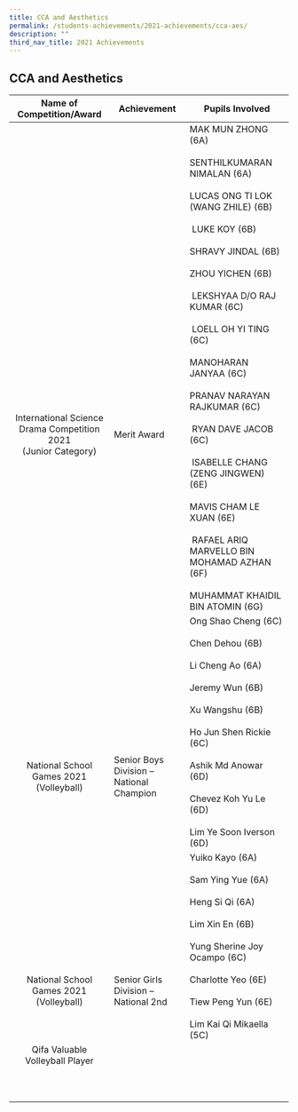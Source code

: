 ```yaml
---
title: CCA and Aesthetics
permalink: /students-achievements/2021-achievements/cca-aes/
description: ""
third_nav_title: 2021 Achievements
---
```

## CCA and Aesthetics

| **Name of Competition/Award**  | **Achievement**  | **Pupils Involved**  |
|:-:|---|---|
| <br><br><br><br><br><br><br><br><br><br><br><br>International Science Drama Competition<br> 2021  <br>(Junior Category)  | <br><br><br><br><br><br><br><br><br><br><br><br>Merit Award  | MAK MUN ZHONG (6A)  <br><br>SENTHILKUMARAN NIMALAN (6A)  <br><br>LUCAS ONG TI LOK (WANG ZHILE) (6B)  <br><br>&nbsp;LUKE KOY (6B)<br><br>SHRAVY JINDAL (6B)  <br><br>ZHOU YICHEN (6B)  <br><br>&nbsp;LEKSHYAA D/O RAJ KUMAR (6C)  <br><br>&nbsp;LOELL OH YI TING (6C)  <br><br>MANOHARAN JANYAA (6C)  <br><br>PRANAV NARAYAN RAJKUMAR (6C)  <br><br>&nbsp;RYAN DAVE JACOB (6C)  <br><br>&nbsp;ISABELLE CHANG (ZENG JINGWEN) (6E)  <br><br>MAVIS CHAM LE XUAN (6E)  <br><br>&nbsp;RAFAEL ARIQ MARVELLO BIN MOHAMAD AZHAN (6F)  <br><br>MUHAMMAT KHAIDIL BIN ATOMIN (6G)  |
| <br><br><br><br><br><br><br><br>National School Games 2021 (Volleyball)  | <br><br><br><br><br><br><br><br>Senior Boys Division – National Champion  | Ong Shao Cheng (6C)<br><br>Chen Dehou (6B)<br><br>Li Cheng Ao (6A)<br><br>Jeremy Wun (6B)<br><br>Xu Wangshu (6B)<br><br>Ho Jun Shen Rickie (6C)<br><br>Ashik Md Anowar (6D)<br><br>Chevez Koh Yu Le (6D)<br><br>Lim Ye Soon Iverson (6D)  |
|  <br><br><br><br><br><br><br><br>National School Games 2021 (Volleyball) | <br><br><br><br><br><br><br><br>Senior Girls Division –  <br>National 2nd  | Yuiko Kayo (6A)<br><br>Sam Ying Yue (6A)<br><br>Heng Si Qi (6A)<br><br>Lim Xin En (6B)<br><br>Yung Sherine Joy Ocampo (6C)<br><br>Charlotte Yeo (6E)<br><br>Tiew Peng Yun (6E)<br><br>Lim Kai Qi Mikaella (5C)  |
| Qifa Valuable Volleyball Player  |   |   |
|   |   |   |
|   |   |   |
|   |   |   |
|   |   |   |
|   |   |   |
|   |   |   |
|   |   |   |
|   |   |   |
|   |   |   |
|   |   |   |